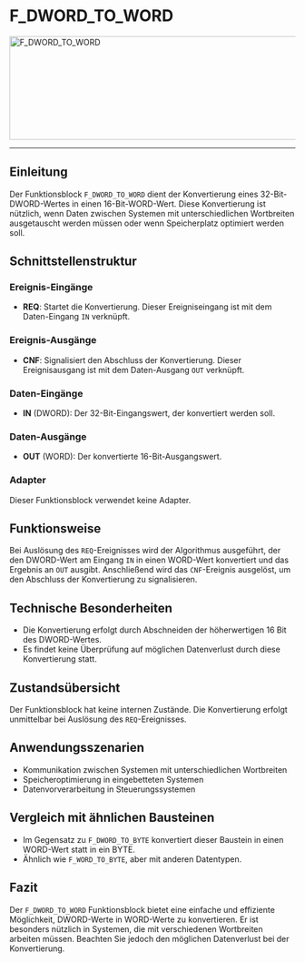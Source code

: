 # F_DWORD_TO_WORD

<img width="1244" height="182" alt="F_DWORD_TO_WORD" src="https://github.com/user-attachments/assets/eeb53dda-9cf9-4235-91ac-ad7b17de8da7" />

* * * * * * * * * *
## Einleitung
Der Funktionsblock `F_DWORD_TO_WORD` dient der Konvertierung eines 32-Bit-DWORD-Wertes in einen 16-Bit-WORD-Wert. Diese Konvertierung ist nützlich, wenn Daten zwischen Systemen mit unterschiedlichen Wortbreiten ausgetauscht werden müssen oder wenn Speicherplatz optimiert werden soll.

## Schnittstellenstruktur

### **Ereignis-Eingänge**
- **REQ**: Startet die Konvertierung. Dieser Ereigniseingang ist mit dem Daten-Eingang `IN` verknüpft.

### **Ereignis-Ausgänge**
- **CNF**: Signalisiert den Abschluss der Konvertierung. Dieser Ereignisausgang ist mit dem Daten-Ausgang `OUT` verknüpft.

### **Daten-Eingänge**
- **IN** (DWORD): Der 32-Bit-Eingangswert, der konvertiert werden soll.

### **Daten-Ausgänge**
- **OUT** (WORD): Der konvertierte 16-Bit-Ausgangswert.

### **Adapter**
Dieser Funktionsblock verwendet keine Adapter.

## Funktionsweise
Bei Auslösung des `REQ`-Ereignisses wird der Algorithmus ausgeführt, der den DWORD-Wert am Eingang `IN` in einen WORD-Wert konvertiert und das Ergebnis an `OUT` ausgibt. Anschließend wird das `CNF`-Ereignis ausgelöst, um den Abschluss der Konvertierung zu signalisieren.

## Technische Besonderheiten
- Die Konvertierung erfolgt durch Abschneiden der höherwertigen 16 Bit des DWORD-Wertes.
- Es findet keine Überprüfung auf möglichen Datenverlust durch diese Konvertierung statt.

## Zustandsübersicht
Der Funktionsblock hat keine internen Zustände. Die Konvertierung erfolgt unmittelbar bei Auslösung des `REQ`-Ereignisses.

## Anwendungsszenarien
- Kommunikation zwischen Systemen mit unterschiedlichen Wortbreiten
- Speicheroptimierung in eingebetteten Systemen
- Datenvorverarbeitung in Steuerungssystemen

## Vergleich mit ähnlichen Bausteinen
- Im Gegensatz zu `F_DWORD_TO_BYTE` konvertiert dieser Baustein in einen WORD-Wert statt in ein BYTE.
- Ähnlich wie `F_WORD_TO_BYTE`, aber mit anderen Datentypen.

## Fazit
Der `F_DWORD_TO_WORD` Funktionsblock bietet eine einfache und effiziente Möglichkeit, DWORD-Werte in WORD-Werte zu konvertieren. Er ist besonders nützlich in Systemen, die mit verschiedenen Wortbreiten arbeiten müssen. Beachten Sie jedoch den möglichen Datenverlust bei der Konvertierung.
